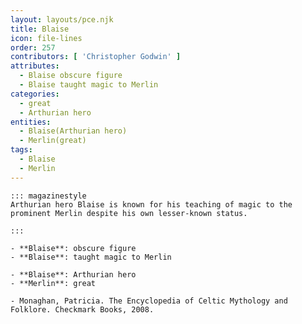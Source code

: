 ```yaml
---
layout: layouts/pce.njk
title: Blaise
icon: file-lines
order: 257
contributors: [ 'Christopher Godwin' ]
attributes:
  - Blaise obscure figure
  - Blaise taught magic to Merlin
categories:
  - great
  - Arthurian hero
entities:
  - Blaise(Arthurian hero)
  - Merlin(great)
tags:
  - Blaise
  - Merlin
---
```

``` tab [group1:Info]
::: magazinestyle
Arthurian hero Blaise is known for his teaching of magic to the prominent Merlin despite his own lesser-known status.

:::
```
``` tab [group1:Attributes]
- **Blaise**: obscure figure
- **Blaise**: taught magic to Merlin
```
``` tab [group1:Entities]
- **Blaise**: Arthurian hero
- **Merlin**: great
```
``` tab [group1:Sources]
- Monaghan, Patricia. The Encyclopedia of Celtic Mythology and Folklore. Checkmark Books, 2008.
```
